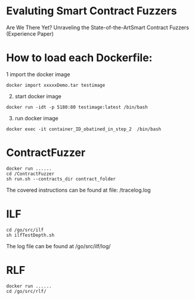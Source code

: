 # Evaluting Smart Contract Fuzzers
Are We There Yet? Unraveling the State-of-the-ArtSmart Contract Fuzzers (Experience Paper)


# How to load each Dockerfile:

1 import the docker image
```
docker import xxxxxDemo.tar testimage
```
2. start docker image
```
docker run -idt -p 5180:80 testimage:latest /bin/bash
```
3. run docker image
```
docker exec -it container_ID_obatined_in_step_2  /bin/bash
```

# ContractFuzzer
```
docker run ......
cd /ContractFuzzer
sh run.sh --contracts_dir contract_folder
```
The covered instructions can be found at file: /tracelog.log


# ILF
```
cd /go/src/ilf
sh ilfTestDepth.sh
```
The log file can be found at /go/src/ilf/log/



# RLF
```
docker run ......
cd /go/src/rlf/

```

